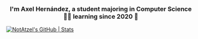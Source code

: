 
### <div align="center">I'm Axel Hernández, a student majoring in Computer Science 👨‍💻 learning since 2020 🚀</div>  

[![NotAtzel's GitHub | Stats](https://stats.quira.sh/NotAtzel/github?theme=dark)](https://quira.sh?utm_source=widgets&utm_campaign=NotAtzel)
